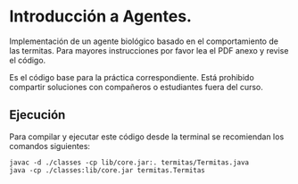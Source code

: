 # Introducción a Agentes.

Implementación de un agente biológico basado en el comportamiento de las termitas. Para mayores
instrucciones por favor lea el PDF anexo y revise el código.

Es el código base para la práctica correspondiente. Está prohibido compartir soluciones con compañeros o estudiantes fuera del curso.

## Ejecución
Para compilar y ejecutar este código desde la terminal se recomiendan los comandos siguientes:

```
javac -d ./classes -cp lib/core.jar:. termitas/Termitas.java
java -cp ./classes:lib/core.jar termitas.Termitas
```
